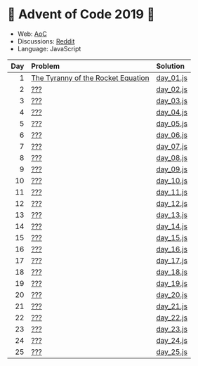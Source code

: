 # :christmas_tree: Advent of Code 2019 :christmas_tree:

- Web: [AoC](https://adventofcode.com/2019)
- Discussions: [Reddit](https://www.reddit.com/r/adventofcode/)
- Language: JavaScript

| Day | Problem | Solution |
|----:|:--------|:---------|
|   1 | [The Tyranny of the Rocket Equation](https://adventofcode.com/2019/day/1) | [day_01.js](./src/day_01.js)
|   2 | [???](https://adventofcode.com/2019/day/2) | [day_02.js](./src/day_02.js)
|   3 | [???](https://adventofcode.com/2019/day/3) | [day_03.js](./src/day_03.js)
|   4 | [???](https://adventofcode.com/2019/day/4) | [day_04.js](./src/day_04.js)
|   5 | [???](https://adventofcode.com/2019/day/5) | [day_05.js](./src/day_05.js)
|   6 | [???](https://adventofcode.com/2019/day/6) | [day_06.js](./src/day_06.js)
|   7 | [???](https://adventofcode.com/2019/day/7) | [day_07.js](./src/day_07.js)
|   8 | [???](https://adventofcode.com/2019/day/8) | [day_08.js](./src/day_08.js)
|   9 | [???](https://adventofcode.com/2019/day/9) | [day_09.js](./src/day_09.js)
|  10 | [???](https://adventofcode.com/2019/day/10) | [day_10.js](./src/day_10.js)
|  11 | [???](https://adventofcode.com/2019/day/11) | [day_11.js](./src/day_11.js)
|  12 | [???](https://adventofcode.com/2019/day/12) | [day_12.js](./src/day_12.js)
|  13 | [???](https://adventofcode.com/2019/day/13) | [day_13.js](./src/day_13.js)
|  14 | [???](https://adventofcode.com/2019/day/14) | [day_14.js](./src/day_14.js)
|  15 | [???](https://adventofcode.com/2019/day/15) | [day_15.js](./src/day_15.js)
|  16 | [???](https://adventofcode.com/2019/day/16) | [day_16.js](./src/day_16.js)
|  17 | [???](https://adventofcode.com/2019/day/17) | [day_17.js](./src/day_17.js)
|  18 | [???](https://adventofcode.com/2019/day/18) | [day_18.js](./src/day_18.js)
|  19 | [???](https://adventofcode.com/2019/day/19) | [day_19.js](./src/day_19.js)
|  20 | [???](https://adventofcode.com/2019/day/20) | [day_20.js](./src/day_20.js)
|  21 | [???](https://adventofcode.com/2019/day/21) | [day_21.js](./src/day_21.js)
|  22 | [???](https://adventofcode.com/2019/day/22) | [day_22.js](./src/day_22.js)
|  23 | [???](https://adventofcode.com/2019/day/23) | [day_23.js](./src/day_23.js)
|  24 | [???](https://adventofcode.com/2019/day/24) | [day_24.js](./src/day_24.js)
|  25 | [???](https://adventofcode.com/2019/day/25) | [day_25.js](./src/day_25.js)
